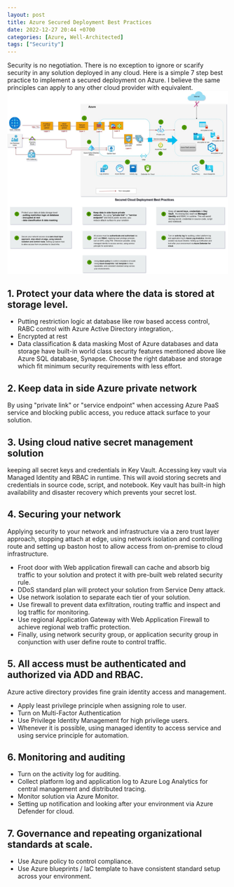 ```yaml
---
layout: post
title: Azure Secured Deployment Best Practices
date: 2022-12-27 20:44 +0700
categories: [Azure, Well-Architected]
tags: ["Security"]
---
```

Security is no negotiation. There is no exception to ignore or scarify security in any solution deployed in any cloud. Here is a simple 7 step best practice to implement a secured deployment on Azure. I believe the same principles can apply to any other cloud provider with equivalent.
![Secured Deployment 7 steps best practice](/assets/img/posts/Azure-secured-deployment-best-practices.jpg)
## 1. Protect your data where the data is stored at storage level.
- Putting restriction logic at database like row based access control, RABC control with Azure Active Directory integration,.
- Encrypted at rest
- Data classification & data masking
Most of Azure databases and data storage have built-in world class security features mentioned above like Azure SQL database, Synapse. Choose the right database and storage which fit minimum security requirements with less effort.

## 2. Keep data in side Azure private network
By using "private link" or "service endpoint" when accessing Azure PaaS service and blocking public access, you reduce attack surface to your solution.

## 3. Using cloud native secret management solution
keeping all secret keys and credentials in Key Vault. Accessing key vault via Managed Identity and RBAC in runtime. This will avoid storing secrets and credentials in source code, script, and notebook. Key vault has built-in high availability and disaster recovery which prevents your secret lost.

## 4. Securing your network
Applying security to your network and infrastructure via a zero trust layer approach, stopping attach at edge, using network isolation and controlling route and setting up baston host to allow access from on-premise to cloud infrastructure.
- Froot door with Web application firewall can cache and absorb big traffic to your solution and protect it with pre-built web related security rule.
- DDoS standard plan will protect your solution from Service Deny attack.
- Use network isolation to separate each tier of your solution.
- Use firewall to prevent data exfiltration, routing traffic and inspect and log traffic for monitoring.
- Use regional Application Gateway with Web Application Firewall to achieve regional web traffic protection.
- Finally, using network security group, or application security group in conjunction with user define route to control traffic.

## 5. All access must be authenticated and authorized via ADD and RBAC. 
Azure active directory provides fine grain identity access and management. 
- Apply least privilege principle when assigning role to user.
- Turn on Multi-Factor Authentication
- Use Privilege Identity Management for high privilege users. 
- Whenever it is possible, using managed identity to access service and using service principle for automation.

## 6. Monitoring and auditing
- Turn on the activity log for auditing.
- Collect platform log and application log to Azure Log Analytics for central management and distributed tracing. 
- Monitor solution via Azure Monitor. 
- Setting up notification and looking after your environment via Azure Defender for cloud.

## 7. Governance and repeating organizational standards at scale.
- Use Azure policy to control compliance. 
- Use Azure blueprints / IaC template to have consistent standard setup across your environment.
